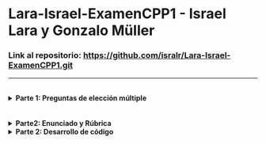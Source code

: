 # Lara-Israel-ExamenCPP1 - Israel Lara y Gonzalo Müller


### Link al repositorio: https://github.com/isralr/Lara-Israel-ExamenCPP1.git

---

<br/>

<details>
<summary> <b>Parte 1: Preguntas de elección múltiple</b> </summary>
   
<br/>
   
*¿Cuál es la principal diferencia entre la estructura básica del programa en C y C++?*

a) C utiliza cout y cin mientras que C++ utiliza printf y scanf.

b) C utiliza printf y scanf mientras que C++ utiliza std::cout y std::cin.

c) No hay ninguna diferencia.

d) C++ utiliza printf y scanf mientras que C utiliza std::cout y std::cin.


### La respuesta correcta es: b

En C, las funciones printf y scanf se usan para entrada/salida, mientras que C++ introduce std::cout y std::cin, que forman parte de su biblioteca estándar y utilizan operadores como << y >>.

---
*¿Qué es un espacio de nombres en C++?*

a) Una característica que permite agrupar entidades como clases, objetos y funciones bajo un nombre.

b) Una manera de definir variables.

c) Una función de la biblioteca estándar.

d) Un tipo de ciclo en C++.


### La respuesta correcta es: a

Los espacios de nombres (namespaces) permiten evitar conflictos de nombres al organizar funciones, clases u otras entidades bajo un identificador común, como std para la biblioteca estándar.

---
*En programación orientada a objetos en C++, ¿qué es una clase?*

a) Una agrupación de funciones.

b) Un tipo de variable.

c) Un tipo de dato primitivo.

d) Una plantilla para crear objetos, proporciona una definición inicial para el estado (miembros de datos) y el comportamiento (miembros de la función).


### La respuesta correcta es: d

Una clase define la estructura y comportamiento de un objeto, encapsulando datos (atributos) y métodos (funciones miembro).

---
*¿Qué son los templates en C++?*

a) Un tipo especial de clase.

b) Permiten la creación de funciones y clases genéricas, es decir, que pueden trabajar con cualquier tipo de datos.

c) Una forma de definir variables.

d) Una característica específica de C.


### La respuesta correcta es: b

Los templates son una característica de C++ que permite definir funciones y clases genéricas que funcionan con diferentes tipos de datos sin necesidad de especificar el tipo exacto en el momento de la definición.

</details>











<br/>
<br/>

<details>
   <summary><b>Parte2: Enunciado y Rúbrica</b></summary>

   <br>
   
En el marco de la globalización y la creciente tendencia de intercambio académico, las universidades internacionales están experimentando un auge en la diversidad de su población estudiantil. Estos estudiantes provienen de diferentes partes del mundo, con culturas, idiomas y antecedentes educativos distintos. Con tal diversidad, la administración académica enfrenta el desafío de gestionar de manera eficiente y personalizada la información de cada estudiante.

El "Centro Global de Estudios Avanzados" (CGEA) es una de esas universidades internacionales que ha decidido abordar este desafío. Con campus en cinco continentes y una comunidad estudiantil de más de 40,000 alumnos, el CGEA ha identificado la necesidad de modernizar su sistema de gestión académica para ofrecer un mejor servicio a sus estudiantes y, al mismo tiempo, optimizar sus procesos internos.

Para ello, han contratado a una firma de desarrollo de software especializada en soluciones educativas. La primera fase del proyecto consiste en evaluar y decidir qué lenguaje de programación es el más adecuado para implementar el nuevo sistema. Dado que el equipo de desarrollo tiene experiencia tanto en C como en C++, han decidido realizar una comparativa entre ambos lenguajes utilizando una estructura básica: la información del estudiante.

<br>

Instrucciones para la Pregunta de Desarrollo de Código:

### Rúbrica

**1. Implementación de la estructura `Estudiante` (30%)**
- La estructura `Estudiante` está correctamente implementada tanto en **C** como en **C++**.

**2. Implementación de la función `mostrarEstudiante()` (20%)**
- La función `mostrarEstudiante()` está correctamente implementada y muestra correctamente todos los campos de una instancia de `Estudiante`.

**3. Comparación entre las dos implementaciones (30%)**
- Se proporciona una comparación clara y correcta entre las implementaciones de **C** y **C++**.

**4. Calidad del código (20%)**
- Todo el código está bien comentado, organizado y sigue buenas prácticas de programación.
- El código se compila sin errores ni advertencias en **CLion**.



### Importante
- Todos los códigos deben ser originales. Se utilizarán herramientas de detección de plagio para verificar la originalidad.
- El código debe estar bien documentado y organizado.
- Se debe incluir un archivo `README` con instrucciones sobre cómo compilar y ejecutar el programa.
- El código debe compilarse sin errores ni advertencias en **CLion**.

</details>










<details> <summary><b>Parte 2: Desarrollo de código</b></summary>
   
## Estructura del `Estudiante`

### En C++:
1. Implementa una estructura llamada `Estudiante` con los campos:
   - `nombre`
   - `edad`
   - `promedio`
2. Desarrolla la función `mostrarEstudiante()` para mostrar todos los campos de la estructura.

### En C:
1. Realiza una implementación equivalente en el lenguaje **C**.

---

## Comparativa
- Discute las diferencias clave entre las implementaciones de **C** y **C++**.

---

## Gestión de Materias

### En C++:
1. Añade a la estructura `Estudiante` una **lista** o **vector** de materias en las que está inscrito.
2. Implementa funciones para:
   - Agregar materias.
   - Eliminar materias.
   - Mostrar materias.

### En C:
1. Realiza una implementación equivalente en el lenguaje **C**.

---

## Registro de Asistencia

Es vital para la universidad llevar un control de la asistencia de sus estudiantes.

### En C++:
1. Diseña una clase o estructura `Asistencia` que contenga:
   - `fecha`
   - `materia`
   - `estado` (asistió, falta, tardanza)
2. Integra esta estructura con `Estudiante`.
3. Desarrolla funciones para:
   - Registrar asistencia.
   - Mostrar la asistencia.

### En C:
1. Realiza una implementación equivalente en el lenguaje **C**.

---

## Manejo de Excepciones

El sistema debe ser capaz de manejar situaciones inesperadas, como errores en el formato de la fecha o materias no registradas.

### En C++:
1. Implementa **excepciones personalizadas** para manejar estos escenarios.
2. Demuestra su uso con bloques `try` y `catch`.

### En C:
1. Aunque **C** no tiene un sistema integrado de manejo de excepciones como **C++**, discute cómo podrías manejar errores y situaciones inesperadas en este lenguaje.
</details>
